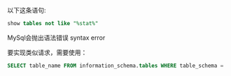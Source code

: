 以下这条语句:
```sql
show tables not like "%stat%"
```
MySql会抛出语法错误 syntax error

要实现类似请求，需要使用：
```sql
SELECT table_name FROM information_schema.tables WHERE table_schema = 'dbname' AND table_name NOT LIKE "%stat%";
```
